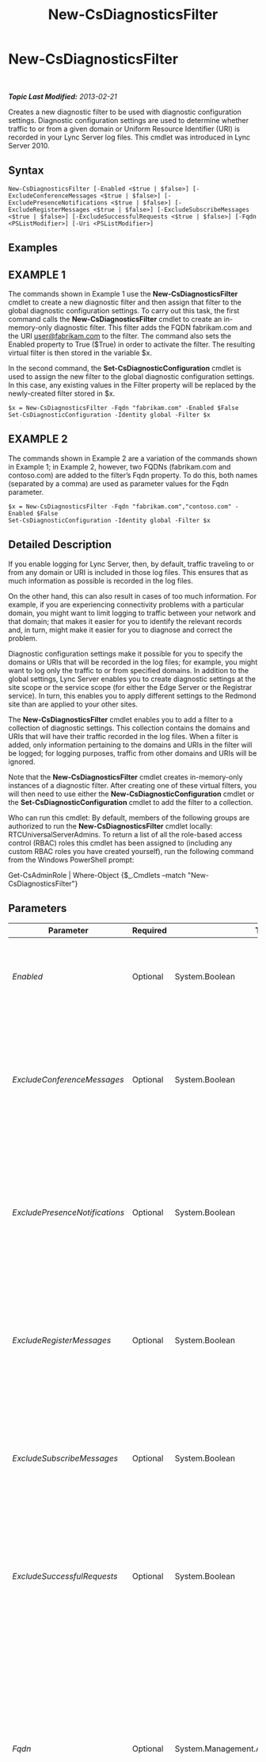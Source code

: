﻿---
title: New-CsDiagnosticsFilter
TOCTitle: New-CsDiagnosticsFilter
ms:assetid: f1af92b1-4d1f-4eb3-9874-7fa6f6ae39c5
ms:mtpsurl: https://technet.microsoft.com/en-us/library/Gg413009(v=OCS.15)
ms:contentKeyID: 48185789
ms.date: 07/23/2014
mtps_version: v=OCS.15
---

<div data-xmlns="http://www.w3.org/1999/xhtml">

<div class="topic" data-xmlns="http://www.w3.org/1999/xhtml" data-msxsl="urn:schemas-microsoft-com:xslt" data-cs="http://msdn.microsoft.com/en-us/">

<div data-asp="http://msdn2.microsoft.com/asp">

# New-CsDiagnosticsFilter

</div>

<div id="mainSection">

<div id="mainBody">

<span> </span>

_**Topic Last Modified:** 2013-02-21_

Creates a new diagnostic filter to be used with diagnostic configuration settings. Diagnostic configuration settings are used to determine whether traffic to or from a given domain or Uniform Resource Identifier (URI) is recorded in your Lync Server log files. This cmdlet was introduced in Lync Server 2010.

<div>

## Syntax

    New-CsDiagnosticsFilter [-Enabled <$true | $false>] [-ExcludeConferenceMessages <$true | $false>] [-ExcludePresenceNotifications <$true | $false>] [-ExcludeRegisterMessages <$true | $false>] [-ExcludeSubscribeMessages <$true | $false>] [-ExcludeSuccessfulRequests <$true | $false>] [-Fqdn <PSListModifier>] [-Uri <PSListModifier>]

</div>

<div>

## Examples

<div>

## EXAMPLE 1

The commands shown in Example 1 use the **New-CsDiagnosticsFilter** cmdlet to create a new diagnostic filter and then assign that filter to the global diagnostic configuration settings. To carry out this task, the first command calls the **New-CsDiagnosticsFilter** cmdlet to create an in-memory-only diagnostic filter. This filter adds the FQDN fabrikam.com and the URI user@fabrikam.com to the filter. The command also sets the Enabled property to True ($True) in order to activate the filter. The resulting virtual filter is then stored in the variable $x.

In the second command, the **Set-CsDiagnosticConfiguration** cmdlet is used to assign the new filter to the global diagnostic configuration settings. In this case, any existing values in the Filter property will be replaced by the newly-created filter stored in $x.

    $x = New-CsDiagnosticsFilter -Fqdn "fabrikam.com" -Enabled $False
    Set-CsDiagnosticConfiguration -Identity global -Filter $x 

</div>

<div>

## EXAMPLE 2

The commands shown in Example 2 are a variation of the commands shown in Example 1; in Example 2, however, two FQDNs (fabrikam.com and contoso.com) are added to the filter’s Fqdn property. To do this, both names (separated by a comma) are used as parameter values for the Fqdn parameter.

    $x = New-CsDiagnosticsFilter -Fqdn "fabrikam.com","contoso.com" -Enabled $False
    Set-CsDiagnosticConfiguration -Identity global -Filter $x

</div>

</div>

<div>

## Detailed Description

If you enable logging for Lync Server, then, by default, traffic traveling to or from any domain or URI is included in those log files. This ensures that as much information as possible is recorded in the log files.

On the other hand, this can also result in cases of too much information. For example, if you are experiencing connectivity problems with a particular domain, you might want to limit logging to traffic between your network and that domain; that makes it easier for you to identify the relevant records and, in turn, might make it easier for you to diagnose and correct the problem.

Diagnostic configuration settings make it possible for you to specify the domains or URIs that will be recorded in the log files; for example, you might want to log only the traffic to or from specified domains. In addition to the global settings, Lync Server enables you to create diagnostic settings at the site scope or the service scope (for either the Edge Server or the Registrar service). In turn, this enables you to apply different settings to the Redmond site than are applied to your other sites.

The **New-CsDiagnosticsFilter** cmdlet enables you to add a filter to a collection of diagnostic settings. This collection contains the domains and URIs that will have their traffic recorded in the log files. When a filter is added, only information pertaining to the domains and URIs in the filter will be logged; for logging purposes, traffic from other domains and URIs will be ignored.

Note that the **New-CsDiagnosticsFilter** cmdlet creates in-memory-only instances of a diagnostic filter. After creating one of these virtual filters, you will then need to use either the **New-CsDiagnosticConfiguration** cmdlet or the **Set-CsDiagnosticConfiguration** cmdlet to add the filter to a collection.

Who can run this cmdlet: By default, members of the following groups are authorized to run the **New-CsDiagnosticsFilter** cmdlet locally: RTCUniversalServerAdmins. To return a list of all the role-based access control (RBAC) roles this cmdlet has been assigned to (including any custom RBAC roles you have created yourself), run the following command from the Windows PowerShell prompt:

Get-CsAdminRole | Where-Object {$\_.Cmdlets –match "New-CsDiagnosticsFilter"}

</div>

<div>

## Parameters


<table>
<colgroup>
<col style="width: 25%" />
<col style="width: 25%" />
<col style="width: 25%" />
<col style="width: 25%" />
</colgroup>
<thead>
<tr class="header">
<th>Parameter</th>
<th>Required</th>
<th>Type</th>
<th>Description</th>
</tr>
</thead>
<tbody>
<tr class="odd">
<td><p><em>Enabled</em></p></td>
<td><p>Optional</p></td>
<td><p>System.Boolean</p></td>
<td><p>Indicates whether or not the filter should be employed. The default value is True ($True).</p></td>
</tr>
<tr class="even">
<td><p><em>ExcludeConferenceMessages</em></p></td>
<td><p>Optional</p></td>
<td><p>System.Boolean</p></td>
<td><p>If set to True, information about conference messages (that is, any message with a conference URI in its To or From header) will not be recorded in the log files. The default value is False.</p></td>
</tr>
<tr class="odd">
<td><p><em>ExcludePresenceNotifications</em></p></td>
<td><p>Optional</p></td>
<td><p>System.Boolean</p></td>
<td><p>If set to True, information about presence notifications (that is, any message that uses the NOTIFY or BENOTIFY method) will not be recorded in the log files. The default value is False.</p></td>
</tr>
<tr class="even">
<td><p><em>ExcludeRegisterMessages</em></p></td>
<td><p>Optional</p></td>
<td><p>System.Boolean</p></td>
<td><p>If set to True, information about client registrations (that is, any message that uses the REGISTER method) will not be recorded in the log files. The default value is False.</p></td>
</tr>
<tr class="odd">
<td><p><em>ExcludeSubscribeMessages</em></p></td>
<td><p>Optional</p></td>
<td><p>System.Boolean</p></td>
<td><p>If set to True, information about client subscriptions (that is, any message that uses the SUBSCRIBE method) will not be recorded in the log files. The default value is False.</p></td>
</tr>
<tr class="even">
<td><p><em>ExcludeSuccessfulRequests</em></p></td>
<td><p>Optional</p></td>
<td><p>System.Boolean</p></td>
<td><p>If set to True. Information about successful SIP requests will not be recorded in the log files. Instead, only information about unsuccessful requests will be saved.</p></td>
</tr>
<tr class="odd">
<td><p><em>Fqdn</em></p></td>
<td><p>Optional</p></td>
<td><p>System.Management.Automation.PSListModifier</p></td>
<td><p>Collection of domains to be included in the filter. (More technically, these domains represent the host portion of a SIP address.) For the FQDN property you can use a fully qualified domain name (FQDN) like this: fabrikam.com. Alternatively, you can use wildcards to represent multiple domains: *.fabrikam.com. You can have more than one domain in a single filter.</p></td>
</tr>
<tr class="even">
<td><p><em>Uri</em></p></td>
<td><p>Optional</p></td>
<td><p>System.Management.Automation.PSListModifier</p></td>
<td><p>Collection of URIs to be included in the filter. (The URI is the user@host portion of a SIP address.) A URI can consist of any of the following patterns:</p>
<p>user@fabrikam.com</p>
<p>user@*</p>
<p>*@fabrikam.com</p>
<p>You can include multiple URIs in a single filter.</p></td>
</tr>
</tbody>
</table>


</div>

<div>

## Input Types

None. The **New-CsDiagnosticsFilter** cmdlet does not accept pipelined input.

</div>

<div>

## Return Types

The **New-CsDiagnosticsFilter** cmdlet creates new instances of the Microsoft.Rtc.Management.WritableConfig.Settings.Diagnostics.Filter object.

</div>

<div>

## See Also


[New-CsDiagnosticConfiguration](new-csdiagnosticconfiguration.md)  
[Set-CsDiagnosticConfiguration](set-csdiagnosticconfiguration.md)  
  

</div>

</div>

<span> </span>

</div>

</div>

</div>

